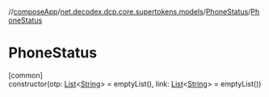 //[composeApp](../../../index.md)/[net.decodex.dcp.core.supertokens.models](../index.md)/[PhoneStatus](index.md)/[PhoneStatus](-phone-status.md)

# PhoneStatus

[common]\
constructor(otp: [List](https://kotlinlang.org/api/latest/jvm/stdlib/kotlin.collections/-list/index.html)&lt;[String](https://kotlinlang.org/api/latest/jvm/stdlib/kotlin/-string/index.html)&gt; = emptyList(), link: [List](https://kotlinlang.org/api/latest/jvm/stdlib/kotlin.collections/-list/index.html)&lt;[String](https://kotlinlang.org/api/latest/jvm/stdlib/kotlin/-string/index.html)&gt; = emptyList())
